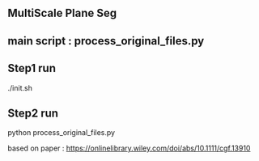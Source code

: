## MultiScale Plane Seg


## main script : process_original_files.py

## Step1 run 

./init.sh

## Step2 run

python process_original_files.py








based on paper : https://onlinelibrary.wiley.com/doi/abs/10.1111/cgf.13910
